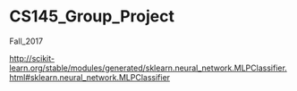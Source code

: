 # CS145_Group_Project
Fall_2017

http://scikit-learn.org/stable/modules/generated/sklearn.neural_network.MLPClassifier.html#sklearn.neural_network.MLPClassifier
